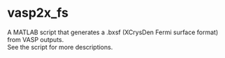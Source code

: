 # vasp2x_fs
A MATLAB script that generates a .bxsf (XCrysDen Fermi surface format) from VASP outputs.  
See the script for more descriptions.
